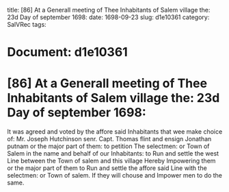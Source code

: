 title: [86] At a Generall meeting of Thee Inhabitants of Salem village the: 23d Day of september 1698:
date: 1698-09-23
slug: d1e10361
category: SalVRec
tags: 




# Document: d1e10361


# [86] At a Generall meeting of Thee Inhabitants of Salem village the: 23d Day of september 1698: 

It was agreed and voted by the affore said Inhabitants that wee make choice of: Mr. Joseph Hutchinson senr. Capt. Thomas flint and ensign Jonathan putnam or the major part of them: to petition The selectmen: or Town of Salem in the name and behalf of our Inhabitants: to Run and settle the west Line between the Town of salem and this village Hereby Impowering them or the major part of them to Run and settle the affore said Line with the selectmen: or Town of salem. If they will chouse and Impower men to do the same.
